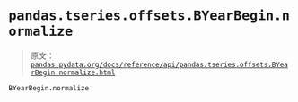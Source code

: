 # `pandas.tseries.offsets.BYearBegin.normalize`

> 原文：[`pandas.pydata.org/docs/reference/api/pandas.tseries.offsets.BYearBegin.normalize.html`](https://pandas.pydata.org/docs/reference/api/pandas.tseries.offsets.BYearBegin.normalize.html)

```py
BYearBegin.normalize
```
